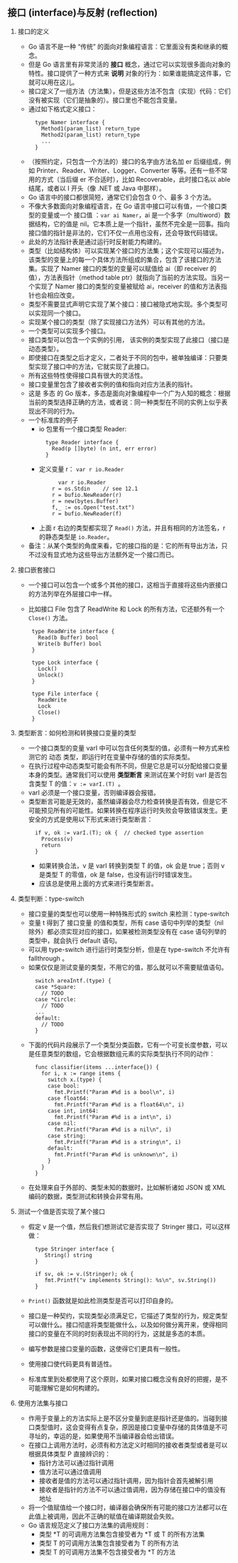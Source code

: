 ## 接口 (interface)与反射 (reflection)

1. 接口的定义

   - Go 语言不是一种 “传统” 的面向对象编程语言：它里面没有类和继承的概念。
   - 但是 Go 语言里有非常灵活的 **接口** 概念，通过它可以实现很多面向对象的特性。接口提供了一种方式来 **说明** 对象的行为：如果谁能搞定这件事，它就可以用在这儿。
   - 接口定义了一组方法（方法集），但是这些方法不包含（实现）代码：它们没有被实现（它们是抽象的）。接口里也不能包含变量。
   - 通过如下格式定义接口：
     ```
       type Namer interface {
         Method1(param_list) return_type
         Method2(param_list) return_type
         ...
       }
     ```
   - （按照约定，只包含一个方法的）接口的名字由方法名加 er 后缀组成，例如 Printer、Reader、Writer、Logger、Converter 等等。还有一些不常用的方式（当后缀 er 不合适时），比如 Recoverable，此时接口名以 able 结尾，或者以 I 开头（像 .NET 或 Java 中那样）。
   - Go 语言中的接口都很简短，通常它们会包含 0 个、最多 3 个方法。
   - 不像大多数面向对象编程语言，在 Go 语言中接口可以有值，一个接口类型的变量或一个 接口值 ：`var ai Namer`，ai 是一个多字（multiword）数据结构，它的值是 nil。它本质上是一个指针，虽然不完全是一回事。指向接口值的指针是非法的，它们不仅一点用也没有，还会导致代码错误。
   - 此处的方法指针表是通过运行时反射能力构建的。
   - 类型（比如结构体）可以实现某个接口的方法集；这个实现可以描述为，该类型的变量上的每一个具体方法所组成的集合，包含了该接口的方法集。实现了 Namer 接口的类型的变量可以赋值给 ai（即 receiver 的值），方法表指针（method table ptr）就指向了当前的方法实现。当另一个实现了 Namer 接口的类型的变量被赋给 ai，receiver 的值和方法表指针也会相应改变。
   - 类型不需要显式声明它实现了某个接口：接口被隐式地实现。多个类型可以实现同一个接口。
   - 实现某个接口的类型（除了实现接口方法外）可以有其他的方法。
   - 一个类型可以实现多个接口。
   - 接口类型可以包含一个实例的引用， 该实例的类型实现了此接口（接口是动态类型）。
   - 即使接口在类型之后才定义，二者处于不同的包中，被单独编译：只要类型实现了接口中的方法，它就实现了此接口。
   - 所有这些特性使得接口具有很大的灵活性。
   - 接口变量里包含了接收者实例的值和指向对应方法表的指针。
   - 这是 多态 的 Go 版本，多态是面向对象编程中一个广为人知的概念：根据当前的类型选择正确的方法，或者说：同一种类型在不同的实例上似乎表现出不同的行为。
   - 一个标准库的例子
     - io 包里有一个接口类型 Reader:
       ```
         type Reader interface {
           Read(p []byte) (n int, err error)
         }
       ```
     - 定义变量 r： `var r io.Reader`
       ```
         	 var r io.Reader
           r = os.Stdin    // see 12.1
           r = bufio.NewReader(r)
           r = new(bytes.Buffer)
           f,_ := os.Open("test.txt")
           r = bufio.NewReader(f)
       ```
     - 上面 r 右边的类型都实现了 `Read()` 方法，并且有相同的方法签名，r 的静态类型是 `io.Reader`。
   - 备注：从某个类型的角度来看，它的接口指的是：它的所有导出方法，只不过没有显式地为这些导出方法额外定一个接口而已。

2. 接口嵌套接口

   - 一个接口可以包含一个或多个其他的接口，这相当于直接将这些内嵌接口的方法列举在外层接口中一样。
   - 比如接口 File 包含了 ReadWrite 和 Lock 的所有方法，它还额外有一个 `Close()` 方法。

     ```
      type ReadWrite interface {
        Read(b Buffer) bool
        Write(b Buffer) bool
      }

      type Lock interface {
        Lock()
        Unlock()
      }

      type File interface {
        ReadWrite
        Lock
        Close()
      }
     ```

3. 类型断言：如何检测和转换接口变量的类型

   - 一个接口类型的变量 varI 中可以包含任何类型的值，必须有一种方式来检测它的 动态 类型，即运行时在变量中存储的值的实际类型。
   - 在执行过程中动态类型可能会有所不同，但是它总是可以分配给接口变量本身的类型。通常我们可以使用 **类型断言** 来测试在某个时刻 varI 是否包含类型 T 的值：`v := varI.(T) `。
   - varI 必须是一个接口变量，否则编译器会报错。
   - 类型断言可能是无效的，虽然编译器会尽力检查转换是否有效，但是它不可能预见所有的可能性。如果转换在程序运行时失败会导致错误发生。更安全的方式是使用以下形式来进行类型断言：
     ```
       if v, ok := varI.(T); ok {  // checked type assertion
         Process(v)
         return
       }
     ```
     - 如果转换合法，v 是 varI 转换到类型 T 的值，ok 会是 true；否则 v 是类型 T 的零值，ok 是 false，也没有运行时错误发生。
     - 应该总是使用上面的方式来进行类型断言。

4. 类型判断：type-switch

   - 接口变量的类型也可以使用一种特殊形式的 switch 来检测：type-switch
   - 变量 t 得到了 接口变量 的值和类型，所有 case 语句中列举的类型（nil 除外）都必须实现对应的接口，如果被检测类型没有在 case 语句列举的类型中，就会执行 default 语句。
   - 可以用 type-switch 进行运行时类型分析，但是在 type-switch 不允许有 fallthrough 。
   - 如果仅仅是测试变量的类型，不用它的值，那么就可以不需要赋值语句。
     ```
       switch areaIntf.(type) {
       case *Square:
         // TODO
       case *Circle:
         // TODO
       ...
       default:
         // TODO
       }
     ```
   - 下面的代码片段展示了一个类型分类函数，它有一个可变长度参数，可以是任意类型的数组，它会根据数组元素的实际类型执行不同的动作：
     ```
       func classifier(items ...interface{}) {
         for i, x := range items {
           switch x.(type) {
           case bool:
             fmt.Printf("Param #%d is a bool\n", i)
           case float64:
             fmt.Printf("Param #%d is a float64\n", i)
           case int, int64:
             fmt.Printf("Param #%d is a int\n", i)
           case nil:
             fmt.Printf("Param #%d is a nil\n", i)
           case string:
             fmt.Printf("Param #%d is a string\n", i)
           default:
             fmt.Printf("Param #%d is unknown\n", i)
           }
         }
       }
     ```
   - 在处理来自于外部的、类型未知的数据时，比如解析诸如 JSON 或 XML 编码的数据，类型测试和转换会非常有用。

5. 测试一个值是否实现了某个接口

   - 假定 v 是一个值，然后我们想测试它是否实现了 Stringer 接口，可以这样做：

     ```
       type Stringer interface {
          String() string
       }

       if sv, ok := v.(Stringer); ok {
          fmt.Printf("v implements String(): %s\n", sv.String())
       }
     ```

   - `Print()` 函数就是如此检测类型是否可以打印自身的。
   - 接口是一种契约，实现类型必须满足它，它描述了类型的行为，规定类型可以做什么。接口彻底将类型能做什么，以及如何做分离开来，使得相同接口的变量在不同的时刻表现出不同的行为，这就是多态的本质。
   - 编写参数是接口变量的函数，这使得它们更具有一般性。
   - 使用接口使代码更具有普适性。
   - 标准库里到处都使用了这个原则，如果对接口概念没有良好的把握，是不可能理解它是如何构建的。

6. 使用方法集与接口
   - 作用于变量上的方法实际上是不区分变量到底是指针还是值的。当碰到接口类型值时，这会变得有点复杂，原因是接口变量中存储的具体值是不可寻址的，幸运的是，如果使用不当编译器会给出错误。
   - 在接口上调用方法时，必须有和方法定义时相同的接收者类型或者是可以根据具体类型 P 直接辨识的：
     - 指针方法可以通过指针调用
     - 值方法可以通过值调用
     - 接收者是值的方法可以通过指针调用，因为指针会首先被解引用
     - 接收者是指针的方法不可以通过值调用，因为存储在接口中的值没有地址
   - 将一个值赋值给一个接口时，编译器会确保所有可能的接口方法都可以在此值上被调用，因此不正确的赋值在编译期就会失败。
   - Go 语言规范定义了接口方法集的调用规则：
     - 类型 *T 的可调用方法集包含接受者为 *T 或 T 的所有方法集
     - 类型 T 的可调用方法集包含接受者为 T 的所有方法
     - 类型 T 的可调用方法集不包含接受者为 \*T 的方法
